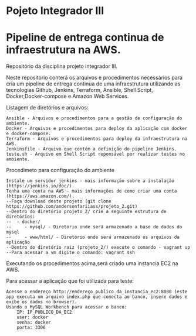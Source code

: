 # Pojeto Integrador III
# Pipeline de entrega continua de infraestrutura na AWS.
Repositório da disciplina projeto integrador III.

Neste repositorio conterá os arquivos e procedimentos necessários para cria um pipeline de entrega continua de uma infraestrutura utilizando as tecnologias Github, Jenkins, Terraform, Ansible, Shell Script, Docker,Docker-compose e Amazon Web Services.

Listagem de diretórios e arquivos:
		
	Ansible - Arquivos e procedimentos para a gestão de configuração do ambiente.
	Docker - Arquivos e procedimentos para deploy da aplicação com docker e docker-compose.
	Terraform - Arquivos e procedimentos para deploy da infraestrutura na AWS.
  	Jenkinsfile - Arquivo que contém a definição do pipeline Jenkins.
	teste.sh - Arquivo em Shell Script reponsável por realizar testes no ambiente.

Procedimeto para configuração do ambiente
	
	Instale um servidor jenkins - mais informação sobre a instalação (https://jenkins.io/doc/).
	Tenha uma conta na AWS - mais informações de como criar uma conta (https://aws.amazon.com/).
	--Faça download deste projeto (git clone https://github.com/andersonfariiass/projeto_2.git)
	--Dentro do diretório projeto_2/ crie a seguinte estrutura de diretórios:
	--	- docker/
	--	   - mysql/ - Diretório onde será armazenado a base de dados do mysql
	--	   - www/html/ - Diretório onde será armazenado os arquivos da aplicação
	--Dentro do diretório raiz (projeto_2/) execute o comando - vagrant up
	--Para acessar a vm digite o comando: vagrant ssh

Executando os procedimentos acima,será criado uma instancia EC2 na AWS.

Para acessar a aplicação que foi utilizada para teste:
	
	Acesse o endereço http://endereço_publico_da_instancia_ec2:8080 (este app executa um arquivo index.php que conecta ao banco, insere dados e exibe os dados no browser).
	Usando o MySQL Workbench para acessar o banco:
		IP: IP_PUBLICO_DA_EC2
		user: docker
		senha: docker
		porta: 3306

